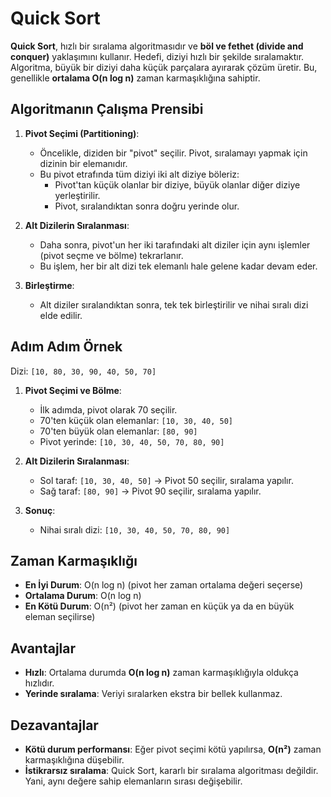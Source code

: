 # Quick Sort

**Quick Sort**, hızlı bir sıralama algoritmasıdır ve **böl ve fethet (divide and conquer)** yaklaşımını kullanır. Hedefi, diziyi hızlı bir şekilde sıralamaktır. Algoritma, büyük bir diziyi daha küçük parçalara ayırarak çözüm üretir. Bu, genellikle **ortalama O(n log n)** zaman karmaşıklığına sahiptir.

## Algoritmanın Çalışma Prensibi

1. **Pivot Seçimi (Partitioning)**:
   - Öncelikle, diziden bir "pivot" seçilir. Pivot, sıralamayı yapmak için dizinin bir elemanıdır.
   - Bu pivot etrafında tüm diziyi iki alt diziye böleriz: 
     - Pivot'tan küçük olanlar bir diziye, büyük olanlar diğer diziye yerleştirilir.
     - Pivot, sıralandıktan sonra doğru yerinde olur.
     
2. **Alt Dizilerin Sıralanması**:
   - Daha sonra, pivot'un her iki tarafındaki alt diziler için aynı işlemler (pivot seçme ve bölme) tekrarlanır.
   - Bu işlem, her bir alt dizi tek elemanlı hale gelene kadar devam eder.

3. **Birleştirme**:
   - Alt diziler sıralandıktan sonra, tek tek birleştirilir ve nihai sıralı dizi elde edilir.

## Adım Adım Örnek

Dizi: `[10, 80, 30, 90, 40, 50, 70]`

1. **Pivot Seçimi ve Bölme**:
   - İlk adımda, pivot olarak 70 seçilir.
   - 70'ten küçük olan elemanlar: `[10, 30, 40, 50]`
   - 70'ten büyük olan elemanlar: `[80, 90]`
   - Pivot yerinde: `[10, 30, 40, 50, 70, 80, 90]`
   
2. **Alt Dizilerin Sıralanması**:
   - Sol taraf: `[10, 30, 40, 50]` → Pivot 50 seçilir, sıralama yapılır.
   - Sağ taraf: `[80, 90]` → Pivot 90 seçilir, sıralama yapılır.

3. **Sonuç**:
   - Nihai sıralı dizi: `[10, 30, 40, 50, 70, 80, 90]`

## Zaman Karmaşıklığı

- **En İyi Durum**: O(n log n) (pivot her zaman ortalama değeri seçerse)
- **Ortalama Durum**: O(n log n)
- **En Kötü Durum**: O(n²) (pivot her zaman en küçük ya da en büyük eleman seçilirse)

## Avantajlar

- **Hızlı**: Ortalama durumda **O(n log n)** zaman karmaşıklığıyla oldukça hızlıdır.
- **Yerinde sıralama**: Veriyi sıralarken ekstra bir bellek kullanmaz.

## Dezavantajlar

- **Kötü durum performansı**: Eğer pivot seçimi kötü yapılırsa, **O(n²)** zaman karmaşıklığına düşebilir.
- **İstikrarsız sıralama**: Quick Sort, kararlı bir sıralama algoritması değildir. Yani, aynı değere sahip elemanların sırası değişebilir.
